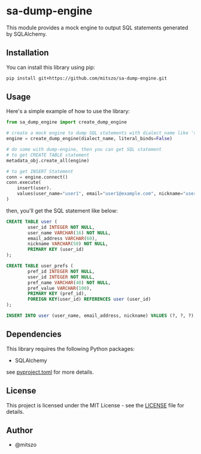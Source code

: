 # sa-dump-engine

This module provides a mock engine to output SQL statements generated by SQLAlchemy.


## Installation

You can install this library using pip:

```bash
pip install git+https://github.com/mitszo/sa-dump-engine.git
```


## Usage

Here's a simple example of how to use the library:

```python
from sa_dump_engine import create_dump_engine

# create a mock engine to dump SQL statements with dialect_name like 'sqlite', 'mysql', 'postgresql'
engine = create_dump_engine(dialect_name, literal_binds=False)

# do some with dump-engine, then you can get SQL statement
# to get CREATE TABLE statement
metadata_obj.create_all(engine)

# to get INSERT Statement
conn = engine.connect()
conn.execute(
    insert(user).
    values(user_name="user1", email="user1@example.com", nickname="user1")
)
```

then, you'll get the SQL statement like below:

```sql
CREATE TABLE user (
        user_id INTEGER NOT NULL,
        user_name VARCHAR(16) NOT NULL,
        email_address VARCHAR(60),
        nickname VARCHAR(50) NOT NULL,
        PRIMARY KEY (user_id)
);

CREATE TABLE user_prefs (
        pref_id INTEGER NOT NULL,
        user_id INTEGER NOT NULL,
        pref_name VARCHAR(40) NOT NULL,
        pref_value VARCHAR(100),
        PRIMARY KEY (pref_id),
        FOREIGN KEY(user_id) REFERENCES user (user_id)
);

INSERT INTO user (user_name, email_address, nickname) VALUES (?, ?, ?);
```


## Dependencies

This library requires the following Python packages:

- SQLAlchemy

see [pyproject.toml](pyproject.toml) for more details.


## License

This project is licensed under the MIT License - see the [LICENSE](LICENSE) file for details.


## Author

- @mitszo

